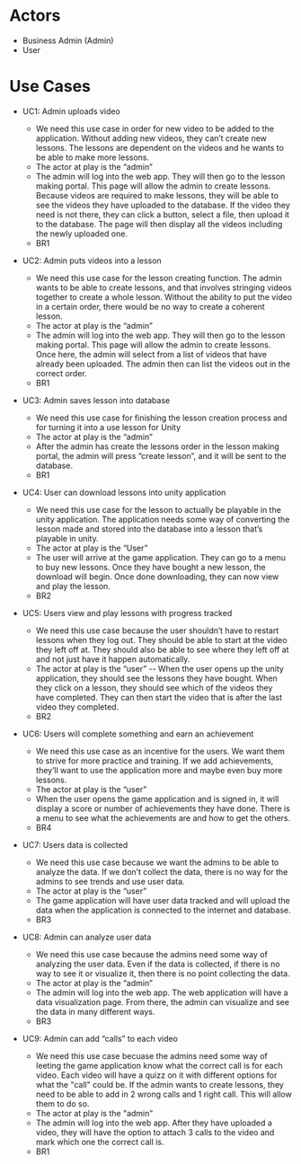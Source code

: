 # Actors
- Business Admin (Admin)
- User

# Use Cases
- UC1: Admin uploads video 
  - We need this use case in order for new video to be added to the application. Without adding new videos, they can’t create new lessons. The lessons are dependent on the videos and he wants to be able to make more lessons. 
  - The actor at play is the “admin” 
  - The admin will log into the web app. They will then go to the lesson making portal. This page will allow the admin to create lessons. Because videos are required to make lessons, they will be able to see the videos they have uploaded to the database. If the video they need is not there, they can click a button, select a file, then upload it to the database. The page will then display all the videos including the newly uploaded one. 
  - BR1

- UC2: Admin puts videos into a lesson 
  - We need this use case for the lesson creating function. The admin wants to be able to create lessons, and that involves stringing videos together to create a whole lesson. Without the ability to put the video in a certain order, there would be no way to create a coherent lesson. 
  - The actor at play is the “admin” 
  - The admin will log into the web app. They will then go to the lesson making portal. This page will allow the admin to create lessons. Once here, the admin will select from a list of videos that have already been uploaded. The admin then can list the videos out in the correct order. 
  - BR1

- UC3: Admin saves lesson into database 
  - We need this use case for finishing the lesson creation process and for turning it into a use lesson for Unity 
  - The actor at play is the “admin” 
  - After the admin has create the lessons order in the lesson making portal, the admin will press “create lesson”, and it will be sent to the database. 
  - BR1
  
- UC4: User can download lessons into unity application 
  - We need this use case for the lesson to actually be playable in the unity application. The application needs some way of converting the lesson made and stored into the database into a lesson that’s playable in unity. 
  - The actor at play is the “User” 
  - The user will arrive at the game application. They can go to a menu to buy new lessons. Once they have bought a new lesson, the download will begin. Once done downloading, they can now view and play the lesson. 
  - BR2

- UC5: Users view and play lessons with progress tracked 
  - We need this use case because the user shouldn’t have to restart lessons when they log out. They should be able to start at the video they left off at. They should also be able to see where they left off at and not just have it happen automatically. 
  - The actor at play is the “user” -- When the user opens up the unity application, they should see the lessons they have bought. When they click on a lesson, they should see which of the videos they have completed. They can then start the video that is after the last video they completed. 
  - BR2

- UC6: Users will complete something and earn an achievement 
  - We need this use case as an incentive for the users. We want them to strive for more practice and training. If we add achievements, they’ll want to use the application more and maybe even buy more lessons. 
  - The actor at play is the “user” 
  - When the user opens the game application and is signed in, it will display a score or number of achievements they have done. There is a menu to see what the achievements are and how to get the others. 
  - BR4
  
- UC7: Users data is collected 
  - We need this use case because we want the admins to be able to analyze the data. If we don’t collect the data, there is no way for the admins to see trends and use user data. 
  - The actor at play is the “user” 
  - The game application will have user data tracked and will upload the data when the application is connected to the internet and database. 
  - BR3

- UC8: Admin can analyze user data 
  - We need this use case because the admins need some way of analyzing the user data. Even if the data is collected, if there is no way to see it or visualize it, then there is no point collecting the data. 
  - The actor at play is the “admin” 
  - The admin will log into the web app. The web application will have a data visualization page. From there, the admin can visualize and see the data in many different ways. 
  - BR3

- UC9: Admin can add “calls” to each video 
  - We need this use case becuase the admins need some way of leeting the game application know what the correct call is for each video. Each video will have a quizz on it with different options for what the "call" could be. If the admin wants to create lessons, they need to be able to add in 2 wrong calls and 1 right call. This will allow them to do so.
  - The actor at play is the "admin"
  - The admin will log into the web app. After they have uploaded a video, they will have the option to attach 3 calls to the video and mark which one the correct call is. 
  - BR1

